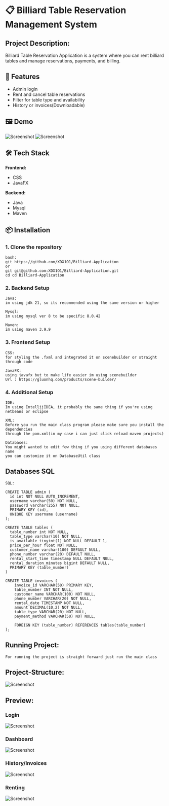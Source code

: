 # 📋 Billiard Table Reservation Management System

## Project Description:

Billiard Table Reservation Application is a system where you can rent billiard tables and manage reservations, payments, and billing.

## 🚀 Features

- Admin login
- Rent and cancel table reservations
- Filter for table type and availability
- History or invoices(Downloadable) 

## 🖼️ Demo

![Screenshot](docs/001-loginPage.png)
![Screenshot](docs/002-dashboard.png)

## 🛠️ Tech Stack

**Frontend:**
- CSS
- JavaFX

**Backend:**
- Java
- Mysql
- Maven

## 📦 Installation

### 1. Clone the repository

```
bash:
git https://github.com/XDX1O1/Billiard-Application
or
git git@github.com:XDX1O1/Billiard-Application.git
cd cd Billiard-Application
```

### 2. Backend Setup

```
Java:
im using jdk 21, so its recommended using the same version or higher
```

```
Mysql:
im using mysql ver 8 to be specific 8.0.42
```

```
Maven:
im using maven 3.9.9
```

### 3. Frontend Setup

```
CSS:
for styling the .fxml and integrated it on scenebuilder or straight through code
```

```
JavaFX:
using javafx but to make life easier im using scenebuilder
Url : https://gluonhq.com/products/scene-builder/
```

### 4. Additional Setup

```
IDE:
Im using IntellijIDEA, it probably the same thing if you're using netbeans or eclipse
```

```
XML:
Before you run the main class program please make sure you install the dependencies
through the pom.xml(in my case i can just click reload maven projects)
```

```
Databases:
You might wanted to edit few thing if you using different databases name
you can customize it on DatabaseUtil class
```


## Databases SQL
```
SQL:

CREATE TABLE admin (
  id int NOT NULL AUTO_INCREMENT,
  username varchar(50) NOT NULL,
  password varchar(255) NOT NULL,
  PRIMARY KEY (id),
  UNIQUE KEY username (username)
);

CREATE TABLE tables (
  table_number int NOT NULL,
  table_type varchar(10) NOT NULL,
  is_available tinyint(1) NOT NULL DEFAULT 1,
  price_per_hour float NOT NULL,
  customer_name varchar(100) DEFAULT NULL,
  phone_number varchar(20) DEFAULT NULL,
  rental_start_time timestamp NULL DEFAULT NULL,
  rental_duration_minutes bigint DEFAULT NULL,
  PRIMARY KEY (table_number)
)

CREATE TABLE invoices (
    invoice_id VARCHAR(50) PRIMARY KEY,
    table_number INT NOT NULL,
    customer_name VARCHAR(100) NOT NULL,
    phone_number VARCHAR(20) NOT NULL,
    rental_date TIMESTAMP NOT NULL,
    amount DECIMAL(10,2) NOT NULL,
    table_type VARCHAR(20) NOT NULL,
    payment_method VARCHAR(50) NOT NULL,

    FOREIGN KEY (table_number) REFERENCES tables(table_number)
);

```

## Running Project:

```
For running the project is straight forward just run the main class
```


## Project-Structure:
![Screenshot](docs/003-projectStructure.png)


## Preview:
### Login
![Screenshot](docs/001-loginPage.png)

### Dashboard
![Screenshot](docs/002-dashboard.png)

### History/Invoices
![Screenshot](docs/004-historyInvoices.png)

### Renting
![Screenshot](docs/005-rentTable.png)
